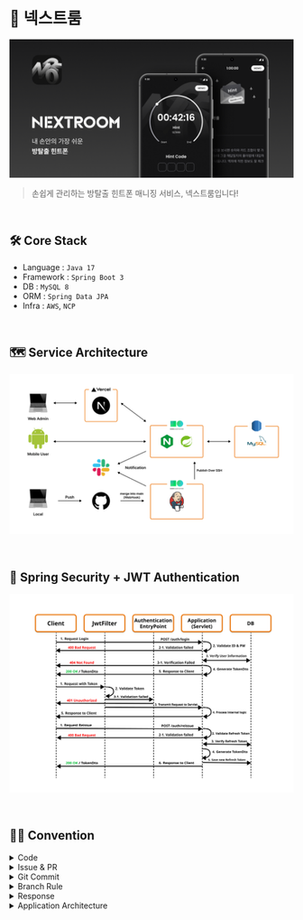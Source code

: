 # 🚪 넥스트룸

![Alt text](images/main.png?version%253D1696469455530)

> 손쉽게 관리하는 방탈출 힌트폰 매니징 서비스, 넥스트룸입니다!

</br>

## 🛠 Core Stack

- Language : `Java 17`
- Framework : `Spring Boot 3`
- DB : `MySQL 8`
- ORM : `Spring Data JPA`
- Infra : `AWS`, `NCP`

</br>

## 🗺️ Service Architecture

![Alt text](images/Service_Architecture.png)

</br>

## 🔐 Spring Security + JWT Authentication

![Alt text](images/security_SD.png)

</br>

## 👨‍💻 Convention

<details>
<summary>
Code
</summary>
<div markdown="1">

</br>

**객체지향 생활 체조 원칙**

1. 한 메서드에 오직 한 단계의 들여쓰기만 한다.
2. else 키워드를 쓰지 않는다.
3. 모든 원시값과 문자열을 포장(wrap)한다.
4. 한 줄에 점을 하나만 찍는다.
5. 줄여쓰지 않는다.
6. 모든 entity를 작게 유지한다.
7. 2개 이상의 인스턴스 변수를 가진 클래스를 쓰지 않는다.
8. 일급 컬렉션을 쓴다.
9. getter/setter/property를 쓰지 않는다.

</br>

**코드 컨벤션**

[**네이버 핵데이 자바 코드 컨벤션**](https://naver.github.io/hackday-conventions-java/)

</div>
</details>

<details>
<summary>
Issue & PR
</summary>
<div markdown="1">
</br>

**Issue Template**
</br>

```markdown
### Issue 타입

- [ ] 기능 추가
- [ ] 기능 삭제
- [ ] 버그 수정
- [x] 코드 리팩토링

### 이슈 상세 내용

- 이슈 내용 요약 설명

### 체크리스트

- [ ] TODO1
- [ ] TODO2
```

</br>

**PR Template**

```markdown
### PR 타입

- [ ] 기능 추가
- [ ] 기능 삭제
- [ ] 버그 수정
- [x] 코드 리팩토링

### 반영 브랜치

feature/19-> develop

### 작업 사항

- 기존 username만 따로 가져가던 형태에서 관계를 매핑하여 User 객체를 통째로 참조하도록 변경
- 게시글, 댓글 모두 수정/삭제 시 username과 일치하는게 아닌 userId와 일치하는 값을 조회

### 체크리스트

- [x] 빌드에 성공했나요?
- [x] 코드 컨벤션을 잘 지켰나요? (`cmd` + `opt` + `L`)

### 테스트 결과

테스트 결과 이상 없습니다.
```

</details>

<details>
<summary>
Git Commit
</summary>
<div markdown="1">    
</br>

```markdown
# commit 내역 뒤에 이슈번호를 적어주세요!

[FEAT] 새로운 기능에 대한 커밋 (#2)

[FEAT] 새로운 기능에 대한 커밋
[FIX] 버그 수정에 대한 커밋
[BUILD] 빌드 관련 파일 수정에 대한 커밋
[CHORE] 그 외 자잘한 수정에 대한 커밋
[CI] CI 관련 설정 수정에 대한 커밋
[DOCS] 문서 수정에 대한 커밋
[STYLE] 코드 스타일 혹은 포맷 등에 관한 커밋
[REFACTOR] 코드 리팩토링에 대한 커밋
[TEST] 테스트 코드 수정에 대한 커밋
```

</details> 

<details>
<summary>
Branch Rule
</summary>
<div markdown="1">

</br>

![Alt text](images/branch_flow.png?version%253D1696469097435)

</br>

- PR 단위는 리뷰어가 감당할 수 있을만큼 최대한 작게 가져갑니다.
- 팀원 모두가 승인해야만 Merge 할 수 있습니다.
- 본인 PR은 본인이 Merge 합니다.

</details>

<details>
<summary>
Response
</summary>
<div markdown="1">

</br>

**BaseResponse**

```java
public class BaseResponseDto<T> {
    private int code;
    private String message;
    private T data;
}
```

</details> 

<details>
<summary>
Application Architecture
</summary>
<div markdown="1">

</br>

**계층형 구조**

![Alt text](images/application_architecture.png?version%253D1696469463204)

</details>
